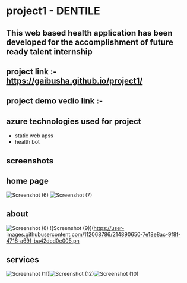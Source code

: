 # project1 - DENTILE
## This web based health application has been developed for the accomplishment of future ready talent internship 
## project link :- https://gaibusha.github.io/project1/
## project demo vedio link :-
## azure technologies used for project
- static web apss
- health bot
## screenshots
## home page
![Screenshot (6)](https://user-images.githubusercontent.com/112068786/214889760-adde3194-358d-4fab-99a2-1bb07b257d09.png)
![Screenshot (7)](https://user-images.githubusercontent.com/112068786/214890237-933a7388-c520-4e3e-b87f-b0c4291e0c3e.png)
## about 
![Screenshot (8)](https://user-images.githubusercontent.com/112068786/214890488-fba68f86-c4c9-4028-821e-5ddfc9aacf04.png)
![Screenshot (9)](https://user-images.githubusercontent.com/112068786/214890650-7e18e8ac-9f8f-4718-a69f-ba42dcd0e005.pn
## services
![Screenshot (11)](https://user-images.githubusercontent.com/112068786/214891066-88c9190e-509c-4be2-916f-6c1e964c7f60.png)![Screenshot (12)](https://user-images.githubusercontent.com/112068786/214891089-35158363-4f0d-4ea6-9f09-926fadf5bc07.png)![Screenshot (10)](https://user-images.githubusercontent.com/112068786/214891099-875bab95-ce38-4251-be09-9e026c97251b.png)

